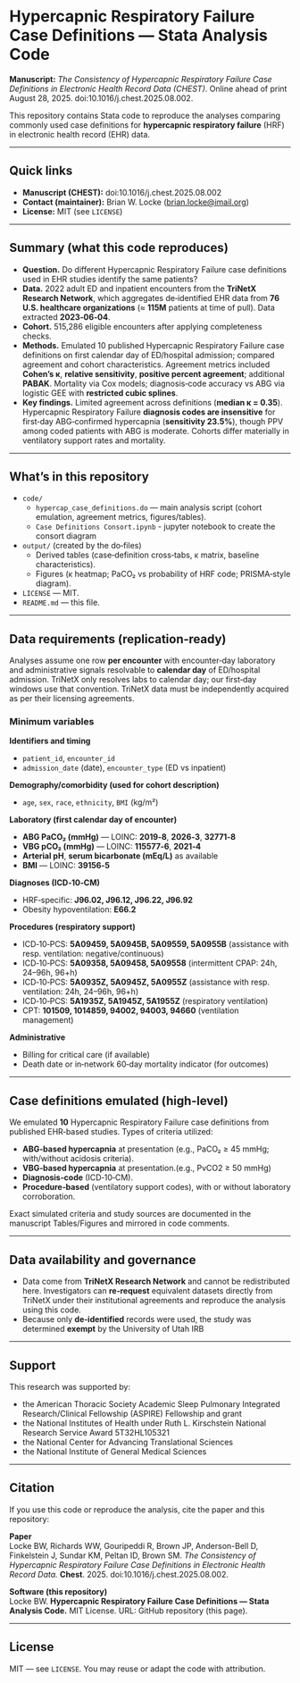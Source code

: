 # Hypercapnic Respiratory Failure Case Definitions — Stata Analysis Code

**Manuscript:** *The Consistency of Hypercapnic Respiratory Failure Case Definitions in Electronic Health Record Data (CHEST)*. 
Online ahead of print August 28, 2025. doi:10.1016/j.chest.2025.08.002.

This repository contains Stata code to reproduce the analyses comparing commonly used case definitions for **hypercapnic respiratory failure** (HRF) in electronic health record (EHR) data.

---

## Quick links

- **Manuscript (CHEST):** doi:10.1016/j.chest.2025.08.002  
- **Contact (maintainer):** Brian W. Locke (brian.locke@imail.org)  
- **License:** MIT (see `LICENSE`)

---

## Summary (what this code reproduces)

- **Question.** Do different Hypercapnic Respiratory Failure case definitions used in EHR studies identify the same patients?  
- **Data.** 2022 adult ED and inpatient encounters from the **TriNetX Research Network**, which aggregates de‑identified EHR data from **76 U.S. healthcare organizations** (≈ **115M** patients at time of pull). Data extracted **2023‑06‑04**.  
- **Cohort.** 515,286 eligible encounters after applying completeness checks.  
- **Methods.** Emulated 10 published Hypercapnic Respiratory Failure case definitions on first calendar day of ED/hospital admission; compared agreement and cohort characteristics. Agreement metrics included **Cohen’s κ**, **relative sensitivity**, **positive percent agreement**; additional **PABAK**. Mortality via Cox models; diagnosis‑code accuracy vs ABG via logistic GEE with **restricted cubic splines**.  
- **Key findings.** Limited agreement across definitions (**median κ = 0.35**). Hypercapnic Respiratory Failure **diagnosis codes are insensitive** for first‑day ABG‑confirmed hypercapnia (**sensitivity 23.5%**), though PPV among coded patients with ABG is moderate. Cohorts differ materially in ventilatory support rates and mortality.

---

## What’s in this repository

- `code/`  
  - `hypercap_case_definitions.do` — main analysis script (cohort emulation, agreement metrics, figures/tables).
  - `Case Definitions Consort.ipynb` - jupyter notebook to create the consort diagram
- `output/` (created by the do‑files)  
  - Derived tables (case‑definition cross‑tabs, κ matrix, baseline characteristics).  
  - Figures (κ heatmap; PaCO₂ vs probability of HRF code; PRISMA‑style diagram).  
- `LICENSE` — MIT.  
- `README.md` — this file.

---

## Data requirements (replication‑ready)

Analyses assume one row **per encounter** with encounter‑day laboratory and administrative signals resolvable to **calendar day** of ED/hospital admission. TriNetX only resolves labs to calendar day; our first‑day windows use that convention. TriNetX data must be independently acquired as per their licensing agreements. 

### Minimum variables

**Identifiers and timing**
- `patient_id`, `encounter_id`
- `admission_date` (date), `encounter_type` (ED vs inpatient)

**Demography/comorbidity (used for cohort description)**
- `age`, `sex`, `race`, `ethnicity`, `BMI` (kg/m²)

**Laboratory (first calendar day of encounter)**
- **ABG PaCO₂ (mmHg)** — LOINC: **2019‑8**, **2026‑3**, **32771‑8**  
- **VBG pCO₂ (mmHg)** — LOINC: **115577‑6**, **2021‑4**  
- **Arterial pH**, **serum bicarbonate (mEq/L)** as available  
- **BMI** — LOINC: **39156‑5**  

**Diagnoses (ICD‑10‑CM)**
- HRF‑specific: **J96.02, J96.12, J96.22, J96.92**  
- Obesity hypoventilation: **E66.2**  

**Procedures (respiratory support)**
- ICD‑10‑PCS: **5A09459, 5A0945B, 5A09559, 5A0955B** (assistance with resp. ventilation: negative/continuous)  
- ICD‑10‑PCS: **5A09358, 5A09458, 5A09558** (intermittent CPAP: 24h, 24–96h, 96+h)  
- ICD‑10‑PCS: **5A0935Z, 5A0945Z, 5A0955Z** (assistance with resp. ventilation: 24h, 24–96h, 96+h)  
- ICD‑10‑PCS: **5A1935Z, 5A1945Z, 5A1955Z** (respiratory ventilation)  
- CPT: **101509, 1014859, 94002, 94003, 94660** (ventilation management)

**Administrative**
- Billing for critical care (if available)
- Death date or in‑network 60‑day mortality indicator (for outcomes)

---

## Case definitions emulated (high‑level)

We emulated **10** Hypercapnic Respiratory Failure case definitions from published EHR‑based studies. Types of criteria utilized: 
- **ABG‑based hypercapnia** at presentation (e.g., PaCO₂ ≥ 45 mmHg; with/without acidosis criteria).  
- **VBG‑based hypercapnia** at presentation.(e.g., PvCO2 ≥ 50 mmHg)
- **Diagnosis‑code** (ICD‑10‑CM).  
- **Procedure‑based** (ventilatory support codes), with or without laboratory corroboration.  

Exact simulated criteria and study sources are documented in the manuscript Tables/Figures and mirrored in code comments.

---

## Data availability and governance

- Data come from **TriNetX Research Network** and cannot be redistributed here. Investigators can **re‑request** equivalent datasets directly from TriNetX under their institutional agreements and reproduce the analysis using this code.  
- Because only **de‑identified** records were used, the study was determined **exempt** by the University of Utah IRB

---

## Support

This research was supported by: 
- the American Thoracic Society Academic Sleep Pulmonary Integrated Research/Clinical Fellowship (ASPIRE) Fellowship and grant 
- the National Institutes of Health under Ruth L. Kirschstein National Research Service Award 5T32HL105321 
- the National Center for Advancing Translational Sciences 
- the National Institute of General Medical Sciences 

---

## Citation

If you use this code or reproduce the analysis, cite the paper and this repository:

**Paper**  
Locke BW, Richards WW, Gouripeddi R, Brown JP, Anderson-Bell D, Finkelstein J, Sundar KM, Peltan ID, Brown SM. *The Consistency of Hypercapnic Respiratory Failure Case Definitions in Electronic Health Record Data.* **Chest**. 2025. doi:10.1016/j.chest.2025.08.002.

**Software (this repository)**  
Locke BW. **Hypercapnic Respiratory Failure Case Definitions — Stata Analysis Code.** MIT License. URL: GitHub repository (this page).

---

## License

MIT — see `LICENSE`. You may reuse or adapt the code with attribution.
